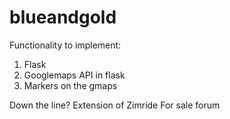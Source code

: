 blueandgold
===========
Functionality to implement:
1) Flask
2) Googlemaps API in flask
3) Markers on the gmaps


Down the line? 
Extension of Zimride
For sale forum
